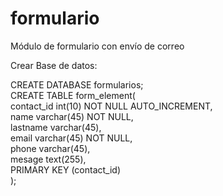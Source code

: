 # formulario
Módulo de formulario con envío de correo

Crear Base de datos:

CREATE DATABASE formularios;  
CREATE TABLE form_element(  
contact_id int(10) NOT NULL AUTO_INCREMENT,  
name varchar(45) NOT NULL,  
lastname varchar(45),  
email varchar(45) NOT NULL,  
phone varchar(45),  
mesage text(255),  
PRIMARY KEY (contact_id)  
);  

